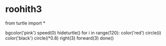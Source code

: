 # roohith3
from turtle import *

bgcolor('pink')
speed(0)
hideturtle()
for i in range(120):
    color('red')
    circle(i)
    color('black')
    circle(i*0.8)
    right(3)
    forward(3)
done()    
